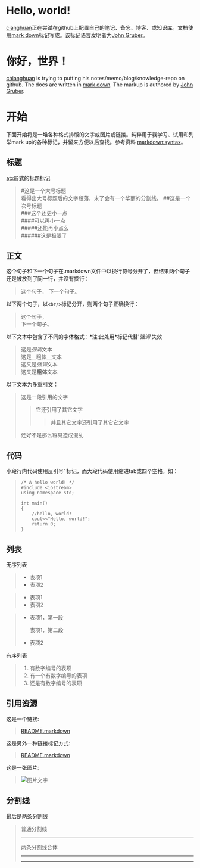 Hello, world!
===
[cianghuan](https://github.com/chianghuan/)正在尝试在github上配置自己的笔记、备忘、博客、或知识库。文档使用[mark down](http://daringfireball.net/projects/markdown/)标记写成。该标记语言发明者为[John Gruber](http://daringfireball.net/)。

你好，世界！
===
[chianghuan](https://github.com/chianghuan/) is trying to putting his notes/memo/blog/knowledge-repo on github. The docs are written in [mark down](http://daringfireball.net/projects/markdown/). The markup is authored by [John Gruber](http://daringfireball.net/).

开始
===
下面开始将是一堆各种格式排版的文字或图片或链接。纯粹用于我学习、试用和列举mark up的各种标记，并留来方便以后查找。参考资料 [markdown:syntax](http://daringfireball.net/projects/markdown/syntax)。

标题
---
[atx](http://www.aaronsw.com/2002/atx/)形式的标题标记

> #这是一个大号标题 <br/>
> 看得出大号标题后的文字段落，末了会有一个华丽的分割线。
> ##这是一个次号标题 <br/>
> ###这个还更小一点 <br/>
> ####可以再小一点 <br/>
> #####还能再小点么 <br/>
> ######这是极限了 <br/>

正文
---
这个句子和下一个句子在.markdown文件中以换行符号分开了，但结果两个句子还是被放到了同一行，并没有换行：

> 这个句子，
> 下一个句子。

以下两个句子，以`<br/>`标记分开，则两个句子正确换行：

> 这个句子，<br/>
> 下一个句子。

以下文本中包含了不同的字体格式：\*注:此处用\*标记代替'<em>强调</em>'失效

> 这是<em>强调</em>文本<br/>
> 这是__粗体__文本 <br/>
> 这又是<em>强调</em>文本 <br/>
> 这又是**粗体**文本 <br/>

以下文本为多重引文：

> 这是一段引用的文字
> 
> > 它还引用了其它文字
> > 
> > > 并且其它文字还引用了其它它文字
> 
> 还好不是那么容易造成混乱

代码
---
小段行内代码使用反引号`` ` ``标记，而大段代码使用缩进tab或四个空格，如：

>     /* A hello world! */
>     #include <iostream>
>     using namespace std;
> 
>     int main()
>     {
>         //hello, world!
>         cout<<"Hello, world!";
>         return 0;
>     }

列表
---
无序列表

> * 表项1
> * 表项2

> + 表项1
> + 表项2

> - 表项1，第一段
> 
>     表项1，第二段
> - 表项2

有序列表

> 1. 有数字编号的表项
> 1. 有一个有数字编号的表项
> 1. 还是有数字编号的表项

引用资源
---
这是一个链接:

> [README.markdown](https://github.com/chianghuan/p4ofcake/blob/master/README.markdown)

这是另外一种链接标记方式:

> [README.markdown][1]
> 
> [1]: https://github.com/chianghuan/p4ofcake/blob/master/README.markdown "标题"

这是一张图片:

> ![图片文字](https://a248.e.akamai.net/assets.github.com/images/modules/header/logov7@4x-hover.png?1324325369)

分割线
---
最后是两条分割线

> 普通分割线
> 
> -----
> 两条分割线合体
> 
> * * *
> 
> - - -
